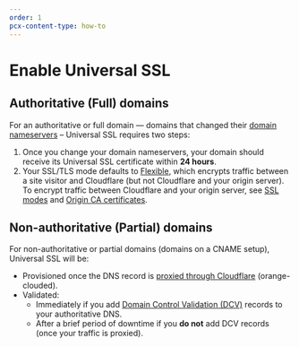 ```yaml
---
order: 1
pcx-content-type: how-to
---
```


# Enable Universal SSL

## Authoritative (Full) domains

For an authoritative or full domain — domains that changed their [domain nameservers](https://support.cloudflare.com/hc/articles/205195708) – Universal SSL requires two steps:
1. Once you change your domain nameservers, your domain should receive its Universal SSL certificate within **24 hours**.
1. Your SSL/TLS mode defaults to [Flexible](/origin-configuration/ssl-modes#flexible), which encrypts traffic between a site visitor and Cloudflare (but not Cloudflare and your origin server). To encrypt traffic between Cloudflare and your origin server, see [SSL modes](/origin-configuration/ssl-modes) and [Origin CA certificates](/origin-configuration/origin-ca).

## Non-authoritative (Partial) domains

For non-authoritative or partial domains (domains on a CNAME setup), Universal SSL will be:
- Provisioned once the DNS record is [proxied through Cloudflare](https://support.cloudflare.com/hc/articles/360020348832#h_836723523521544131668686) (orange-clouded).
- Validated:
    - Immediately if you add [Domain Control Validation (DCV)](/edge-certificates/domain-validation-methods) records to your authoritative DNS.
    - After a brief period of downtime if you **do not** add DCV records (once your traffic is proxied).